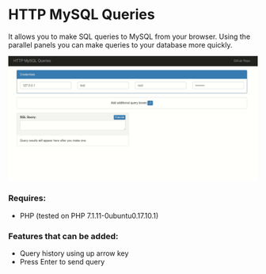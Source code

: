 # HTTP MySQL Queries
It allows you to make SQL queries to MySQL from your browser. Using the parallel panels you can make queries to your database more quickly.

![Demo](https://raw.githubusercontent.com/rishavanand/http-mysql-queries/master/gif/http-mysql-queries.gif "Demo")

### Requires:
* PHP (tested on PHP 7.1.11-0ubuntu0.17.10.1)

### Features that can be added:
* Query history using up arrow key
* Press Enter to send query
